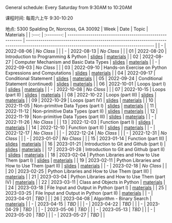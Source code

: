 General schedule: Every Saturday from 9:30AM to 10:20AM

课程时间: 每周六上午 9:30-10:20

地点: 5300 Spalding Dr, Norcross, GA 30092
| Week  |    Date    | Topic                                                    | Materials                                                                                                                                    |
| :---: | :--------: | -------------------------------------------------------- | -------------------------------------------------------------------------------------------------------------------------------------------- |
|   -   | 2022-08-06 | *No Class*                                               |                                                                                                                                              |
|   -   | 2022-08-13 | *No Class*                                               |                                                                                                                                              |
|  01   | 2022-08-20 | Introduction to Programming & Python                     | [slides](https://docs.google.com/presentation/d/1Q35y-fWR4LwFnihzVuaolTxWZ5rCQaf694ZdCtju6yw/edit#slide=id.p) \| [materials](./2022-08-20/)  |
|  02   | 2022-08-27 | Computer Mechanism and Basic Data Types                  | [slides](https://docs.google.com/presentation/d/1yhaXolwT1iwIWzOgBl6nVFXg3bwOYlraJ9x9LelX7F4/edit#slide=id.p) \| [materials](./2022-08-27/)  |
|   -   | 2022-09-03 | *No Class*                                               |                                                                                                                                              |
|  03   | 2022-09-10 | Hands-on Exercise on Python Expressions and Computations | [slides](https://docs.google.com/presentation/d/1G-Au9Sd85CgBq5EVumfeqC0WizFx9MQU7T3FQLjBN94/edit#slide=id.p) \| [materials](./2022-09-10/)  |
|  04   | 2022-09-17 | Conditional Statement                                    | [slides](https://docs.google.com/presentation/d/1PQvH6w5AHYLyJNba9uOe2IO-2dW0Bx1otkPZ8d7x_H0/edit#slide=id.p) \| [materials](./2022-09-17/)  |
|  05   | 2022-09-24 | Conditional Statement (continued)                        | [slides](https://docs.google.com/presentation/d/1t8fg9Qi_0eVbpXPO6UXvGf2Femm-Mh1TWrkoObms5MI/edit#slide=id.p) \| [materials](./2022-09-24/)  |
|  06   | 2022-10-01 | Loops (part I)                                           | [slides](https://docs.google.com/presentation/d/1qRppWIFqPaEbbSGNFsnsdCalyXgjf8ZSUeJgJBu5YmA/edit#slide=id.p) \| [materials](./2022-10-01/)  |
|   -   | 2022-10-08 | *No Class*                                               |                                                                                                                                              |
|  07   | 2022-10-15 | Loops (part II)                                          | [slides](https://docs.google.com/presentation/d/1aiN1WaNgSnSX0rzmtByJRMGHnIRy3pE7tCqZxZsaCeE/edit#slide=id.p) \| [materials](./2022-10-15/)  |
|  08   | 2022-10-22 | Loops (part III)                                         | [slides](https://docs.google.com/presentation/d/1lzFbE4mquw4y4MZpHUV8dS4kRFaug5gErdhjK7BwlkY/edit#slide=id.p) \| [materials](./2022-10-22/)  |
|  09   | 2022-10-29 | Loops (part IV)                                          | [slides](https://docs.google.com/presentation/d/17dyShGZN36zQxopGYpMf6v4PI5Y00qB_J5bvyatUjrQ/edit#slide=id.p) \| [materials](./2022-10-29/)  |
|  10   | 2022-11-05 | Non-primitive Data Types (part I)                        | [slides](https://docs.google.com/presentation/d/1NTFpRPSDnxgnG-qlmDQymOurtOPmoJ5iXrr2WQbT14c/edit#slide=id.p) \| [materials](./2022-11-05/)  |
|  11   | 2022-11-12 | Non-primitive Data Types (part II)                       | [slides](https://docs.google.com/presentation/d/1BmEfO94awu3dIsgYmg0OcYdHcgWxdYKQp7Tz4sGTsNE/edit#slide=id.p) \| [materials](./2022-11-12/)  |
|  12   | 2022-11-19 | Non-primitive Data Types (part III)                      | [slides](https://docs.google.com/presentation/d/1lYeeSGJ0Qho1tauvEdsGurLk0A32iPHaUUnomJi-awA/edit#slide=id.p) \| [materials](./2022-11-19/)  |
|   -   | 2022-11-26 | *No Class*                                               |                                                                                                                                              |
|  13   | 2022-12-03 | Function (part I)                                        | [slides](https://docs.google.com/presentation/d/12dUwrwiOAzn6BliIbCGsmsZ5GiWft2t1wI8S6gZYfbc/edit#slide=id.p) \| [materials](./2022-12-03/)  |
|  14   | 2022-12-10 | Function (part II)                                       | [slides](https://docs.google.com/presentation/d/1nJR6TQsmUVSGYcjEullKdMU0WtroxlJn1b6jUMYMQac/edit#slide=id.p) \| [materials](./2022-12-10/)  |
|   -   | 2022-12-17 | *No Class*                                               |                                                                                                                                              |
|   -   | 2022-12-24 | *No Class*                                               |                                                                                                                                              |
|   -   | 2022-12-31 | *No Class*                                               |                                                                                                                                              |
|   -   | 2023-01-07 | *No Class*                                               |                                                                                                                                              |
|  15   | 2023-01-14 | Function (part III)                                      | [slides](https://docs.google.com/presentation/d/1tKJtLr9hQiKNC__q_LuNOEzKlGCDdbQ5zWc_0qSppY8/edit#slide=id.p) \| [materials](./2023-01-14/)  |
|  16   | 2023-01-21 | Introduction to Git and Github (part I)                  | [slides](https://docs.google.com/presentation/d/1qz_i_qMgUabG9etnKgCWdsj0_SFi1-ih-wmdHhzKQ-8/edit#slide=id.p) \| [materials](./2023-01-21/)  |
|  17   | 2023-01-28 | Introduction to Git and Github (part II)                 | [slides](https://docs.google.com/presentation/d/1a1289OL3w2VrFUuHJdm2g0owMQS-m0t8jVIr3-YTh5g/edit#slide=id.p) \| [materials](./2023-01-28/)  |
|  18   | 2023-02-04 | Python Libraries and How to Use Them (part I)            | [slides](https://docs.google.com/presentation/d/1vzOVB10gz5SWs2NAn4XTrTPJgcqr2_Y8niDloIQi7-A/edit?usp=sharing) \| [materials](./2023-02-04/) |
|  19   | 2023-02-11 | Python Libraries and How to Use Them (part II)           | [slides](https://docs.google.com/presentation/d/1To0QhYLt7tTitHHFYFsioEg2a1QCRC2IXJRTVX7sHl8/edit#slide=id.p) \| [materials](./2023-02-11/)  |
|   -   | 2023-02-18 | *No Class*                                               |                                                                                                                                              |
|  20   | 2023-02-25 | Python Libraries and How to Use Them (part III)          | [materials](./2023-02-25/)                                                                                                                   |
|  21   | 2023-03-04 | Python Libraries and How to Use Them (part IV)           | [materials](./2023-03-04/)                                                                                                                   |
|  22   | 2023-03-11 | Class and Objects in Python                              | [materials](./2023-03-11/)                                                                                                                   |
|  24   | 2023-03-18 | File Input and Output in Python (part I)                 | [materials](./2023-03-18/)                                                                                                                   |
|  25   | 2023-03-25 | File Input and Output in Python (part II)                | [materials](./2023-03-25/)                                                                                                                   |
|   -   | 2023-04-01 | *TBD*                                                    |                                                                                                                                              |
|  26   | 2023-04-08 | Algorithm - Binary Search                                | [materials](./2023-04-08/)                                                                                                                   |
|   -   | 2023-04-15 | *TBD*                                                    |                                                                                                                                              |
|   -   | 2023-04-22 | *TBD*                                                    |                                                                                                                                              |
|   -   | 2023-04-29 | *TBD*                                                    |                                                                                                                                              |
|   -   | 2023-05-06 | *TBD*                                                    |                                                                                                                                              |
|   -   | 2023-05-13 | *TBD*                                                    |                                                                                                                                              |
|   -   | 2023-05-20 | *TBD*                                                    |                                                                                                                                              |
|   -   | 2023-05-27 | *TBD*                                                    |                                                                                                                                              |